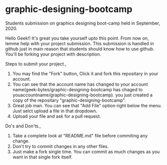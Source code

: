 # graphic-designing-bootcamp
Students submission on graphics designing boot-camp held in September, 2020.

Hello Geek!!
It's great you take yourself upto this point. From now on, lemme help with your project submission.
This submission is handled in github just in main reason that students should know how to use github.
You'll be forking your project with description.

Steps to submit your project.,

1. You may find the "Fork" button, Click it and fork this repositary in your account.
2. You can see that the account name has changed to your account name(geek-bytes/graphic-designing-bootcamp has chaged to youaccountname/graphic-designing-bootcamp).
   you just created a copy of the repositary "graphic-designing-bootcamp".
3. Great job man. You can see that "Add File" option right below the menu. Just selct upload a file in that dropdown.
4. Upload your file and ask for a pull request.


Do's and Don'ts.,
1. Take a complete look at "README.md" file before commiting any change.
2. Don't try to commit changes in any other files.
3. Just make a fork single time. You can commit as much changes as you want in that single fork itself.
